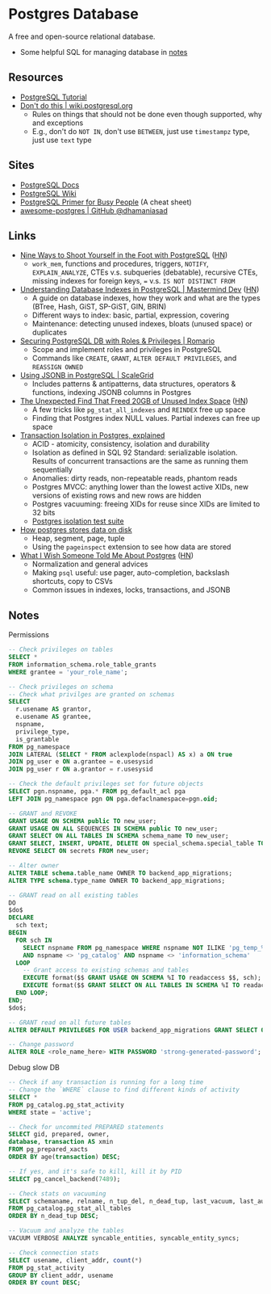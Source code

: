 # Postgres Database

A free and open-source relational database.

- Some helpful SQL for managing database in [notes](#notes)

## Resources

- [PostgreSQL Tutorial](https://www.postgresqltutorial.com/)
- [Don't do this | wiki.postgresql.org](https://wiki.postgresql.org/wiki/Don%27t_Do_This)
  - Rules on things that should not be done even though supported, why and
    exceptions
  - E.g., don't do `NOT IN`, don't use `BETWEEN`, just use `timestampz` type,
    just use `text` type

## Sites

- [PostgreSQL Docs](https://www.postgresql.org/docs/current/index.html)
- [PostgreSQL Wiki](https://wiki.postgresql.org/wiki/Main_Page)
- [PostgreSQL Primer for Busy People](https://zaiste.net/posts/postgresql-primer-for-busy-people/)
  (A cheat sheet)
- [awesome-postgres | GitHub @dhamaniasad](https://github.com/dhamaniasad/awesome-postgres)

## Links

- [Nine Ways to Shoot Yourself in the Foot with PostgreSQL](https://philbooth.me/blog/nine-ways-to-shoot-yourself-in-the-foot-with-postgresql)
  ([HN](https://news.ycombinator.com/item?id=35684220))
  - `work_mem`, functions and procedures, triggers, `NOTIFY`, `EXPLAIN_ANALYZE`,
    CTEs v.s. subqueries (debatable), recursive CTEs, missing indexes for
    foreign keys, `=` v.s. `IS NOT DISTINCT FROM`
- [Understanding Database Indexes in PostgreSQL | Mastermind Dev](https://blog.mastermind.dev/indexes-in-postgresql)
  ([HN](https://news.ycombinator.com/item?id=35978757))
  - A guide on database indexes, how they work and what are the types (BTree,
    Hash, GiST, SP-GiST, GIN, BRIN)
  - Different ways to index: basic, partial, expression, covering
  - Maintenance: detecting unused indexes, bloats (unused space) or duplicates
- [Securing PostgreSQL DB with Roles & Privileges | Romario](https://rlopzc.com/posts/securing-your-postgresql-db-with-roles--privileges/)
  - Scope and implement roles and privileges in PostgreSQL
  - Commands like `CREATE`, `GRANT`, `ALTER DEFAULT PRIVILEGES`, and
    `REASSIGN OWNED`
- [Using JSONB in PostgreSQL | ScaleGrid](https://scalegrid.io/blog/using-jsonb-in-postgresql-how-to-effectively-store-index-json-data-in-postgresql/)
  - Includes patterns & antipatterns, data structures, operators & functions,
    indexing JSONB columns in Postgres
- [The Unexpected Find That Freed 20GB of Unused Index Space](https://hakibenita.com/postgresql-unused-index-size)
  ([HN](https://news.ycombinator.com/item?id=37294793))
  - A few tricks like `pg_stat_all_indexes` and `REINDEX` free up space
  - Finding that Postgres index NULL values. Partial indexes can free up space
- [Transaction Isolation in Postgres, explained](https://www.thenile.dev/blog/transaction-isolation-postgres)
  - ACID - atomicity, consistency, isolation and durability
  - Isolation as defined in SQL 92 Standard: serializable isolation. Results of
    concurrent transactions are the same as running them sequentially
  - Anomalies: dirty reads, non-repeatable reads, phantom reads
  - Postgres MVCC: anything lower than the lowest active XIDs, new versions of
    existing rows and new rows are hidden
  - Postgres vacuuming: freeing XIDs for reuse since XIDs are limited to 32 bits
  - [Postgres isolation test suite](https://github.com/postgres/postgres/tree/master/src/test/isolation)
- [How postgres stores data on disk](https://drew.silcock.dev/blog/how-postgres-stores-data-on-disk/)
  - Heap, segment, page, tuple
  - Using the `pageinspect` extension to see how data are stored
- [What I Wish Someone Told Me About Postgres](https://challahscript.com/what_i_wish_someone_told_me_about_postgres)
  ([HN](https://news.ycombinator.com/item?id=42111896))
  - Normalization and general advices
  - Making `psql` useful: use pager, auto-completion, backslash shortcuts, copy
    to CSVs
  - Common issues in indexes, locks, transactions, and JSONB

## Notes

Permissions

```sql
-- Check privileges on tables
SELECT *
FROM information_schema.role_table_grants
WHERE grantee = 'your_role_name';

-- Check privileges on schema
-- Check what privilges are granted on schemas
SELECT
  r.usename AS grantor,
  e.usename AS grantee,
  nspname,
  privilege_type,
  is_grantable
FROM pg_namespace
JOIN LATERAL (SELECT * FROM aclexplode(nspacl) AS x) a ON true
JOIN pg_user e ON a.grantee = e.usesysid
JOIN pg_user r ON a.grantor = r.usesysid

-- Check the default privileges set for future objects
SELECT pgn.nspname, pga.* FROM pg_default_acl pga
LEFT JOIN pg_namespace pgn ON pga.defaclnamespace=pgn.oid;

-- GRANT and REVOKE
GRANT USAGE ON SCHEMA public TO new_user;
GRANT USAGE ON ALL SEQUENCES IN SCHEMA public TO new_user;
GRANT SELECT ON ALL TABLES IN SCHEMA schema_name TO new_user;
GRANT SELECT, INSERT, UPDATE, DELETE ON special_schema.special_table TO new_user;
REVOKE SELECT ON secrets FROM new_user;

-- Alter owner
ALTER TABLE schema.table_name OWNER TO backend_app_migrations;
ALTER TYPE schema.type_name OWNER TO backend_app_migrations;

-- GRANT read on all existing tables
DO
$do$
DECLARE
  sch text;
BEGIN
  FOR sch IN
	SELECT nspname FROM pg_namespace WHERE nspname NOT ILIKE 'pg_temp_%' AND nspname NOT ILIKE 'pg_toast%'
    AND nspname <> 'pg_catalog' AND nspname <> 'information_schema'
  LOOP
    -- Grant access to existing schemas and tables
    EXECUTE format($$ GRANT USAGE ON SCHEMA %I TO readaccess $$, sch);
    EXECUTE format($$ GRANT SELECT ON ALL TABLES IN SCHEMA %I TO readaccess $$, sch);
  END LOOP;
END;
$do$;

-- GRANT read on all future tables
ALTER DEFAULT PRIVILEGES FOR USER backend_app_migrations GRANT SELECT ON TABLES TO readaccess;

-- Change password
ALTER ROLE <role_name_here> WITH PASSWORD 'strong-generated-password';
```

Debug slow DB

```sql
-- Check if any transaction is running for a long time
-- Change the `WHERE` clause to find different kinds of activity
SELECT *
FROM pg_catalog.pg_stat_activity
WHERE state = 'active';

-- Check for uncommited PREPARED statements
SELECT gid, prepared, owner,
database, transaction AS xmin
FROM pg_prepared_xacts
ORDER BY age(transaction) DESC;

-- If yes, and it's safe to kill, kill it by PID
SELECT pg_cancel_backend(7489);

-- Check stats on vacuuming
SELECT schemaname, relname, n_tup_del, n_dead_tup, last_vacuum, last_autovacuum, *
FROM pg_catalog.pg_stat_all_tables
ORDER BY n_dead_tup DESC;

-- Vacuum and analyze the tables
VACUUM VERBOSE ANALYZE syncable_entities, syncable_entity_syncs;

-- Check connection stats
SELECT usename, client_addr, count(*)
FROM pg_stat_activity
GROUP BY client_addr, usename
ORDER BY count DESC;
```

